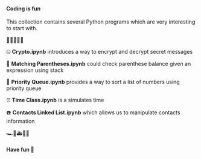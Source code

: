 #### Coding is fun

This collection contains several Python programs which are very interesting to start with.

🚗🚕🚙🚌🚎


🤐 **Crypto.ipynb** introduces a way to encrypt and decrypt secret messages 

👐 **Matching Parentheses.ipynb** could check parenthese balance given an expression using stack

🔢 **Priority Queue.ipynb** provides a way to sort a list of numbers using priority queue

⏰ **Time Class.ipynb** is a simulates time

☎️ **Contacts Linked List.ipynb** which allows us to manipulate contacts information

🏎🚓🚑🚒🚐


#### Have fun 🐣

